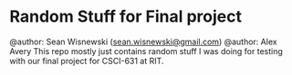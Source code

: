 # Random Stuff for Final project
@author: Sean Wisnewski (sean.wisnewski@gmail.com)
@author: Alex Avery
This repo mostly just contains random stuff I was doing for testing with our final
project for CSCI-631 at RIT.

